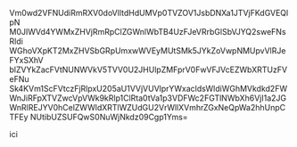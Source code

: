 Vm0wd2VFNUdiRmRXV0doVlltdHdUMVp0TVZOV1JsbDNXa1JTVjFKdGVEQlpN
M0JIWVd4YWMxZHVjRmRpClZGWnlWbTB4UzFJeVRrbGlSbVJYQ2sweFNsRldi
WGhoVXpKT2MxZHVSbGRpUmxwWVEyMUtSMk5JYkZoVwpNMUpvVlRJeFYxSXhV
blZVYkZacFVtNUNWVkV5TVV0U2JHUlpZMFprV0FwVFJVcEZWbXRTUzFVeFNu
Sk4KVm1ScFVtczFjRlpxU205aU1VVjVUVlprYWxacldsWldiWGhMVkdkd2FW
WnJiRFpXTVZwcVpVWk9kRlp1ClRta0tVa1p3VDFWc2FGTlNWbXh6VjI1a2JG
WnRlREJYV0hCelZWWldXRTlWZUdGU2VrWllXVmhrZGxNeQpWa2hhUnpCTFEy
NUtibUZSUFQwS0NuWjNkdz09Cgp1Yms=

ici